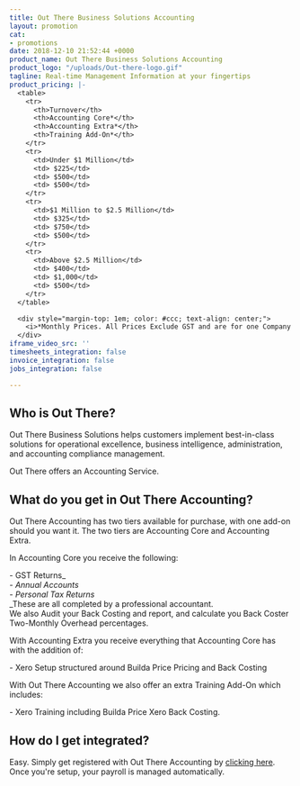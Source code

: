 ```yaml
---
title: Out There Business Solutions Accounting
layout: promotion
cat:
- promotions
date: 2018-12-10 21:52:44 +0000
product_name: Out There Business Solutions Accounting
product_logo: "/uploads/Out-there-logo.gif"
tagline: Real-time Management Information at your fingertips
product_pricing: |-
  <table>
    <tr>
      <th>Turnover</th>
      <th>Accounting Core*</th>
      <th>Accounting Extra*</th>
      <th>Training Add-On*</th>
    </tr>
    <tr>
      <td>Under $1 Million</td>
      <td> $225</td>
      <td> $500</td>
      <td> $500</td>
    </tr>
    <tr>
      <td>$1 Million to $2.5 Million</td>
      <td> $325</td>
      <td> $750</td>
      <td> $500</td>
    </tr>
    <tr>
      <td>Above $2.5 Million</td>
      <td> $400</td>
      <td> $1,000</td>
      <td> $500</td>
    </tr>
  </table>

  <div style="margin-top: 1em; color: #ccc; text-align: center;">
    <i>*Monthly Prices. All Prices Exclude GST and are for one Company only</i>
  </div>
iframe_video_src: ''
timesheets_integration: false
invoice_integration: false
jobs_integration: false

---
```

## Who is Out There?

Out There Business Solutions helps customers implement best-in-class solutions for operational excellence, business intelligence, administration, and accounting compliance management.

Out There offers an Accounting Service.

## What do you get in Out There Accounting?

Out There Accounting has two tiers available for purchase, with one add-on should you want it. The two tiers are Accounting Core and Accounting Extra. 

In Accounting Core you receive the following:

\- GST Returns_  
_- Annual Accounts  
\- Personal Tax Returns_  
_These are all completed by a professional accountant.  
We also Audit your Back Costing and report, and calculate you Back Coster Two-Monthly Overhead percentages.

With Accounting Extra you receive everything that Accounting Core has with the addition of:

\- Xero Setup structured around Builda Price Pricing and Back Costing

With Out There Accounting we also offer an extra Training Add-On which includes:

\- Xero Training including Builda Price Xero Back Costing.

## How do I get integrated?

Easy. Simply get registered with Out There Accounting by [clicking here](#). Once you're setup, your payroll is managed automatically.